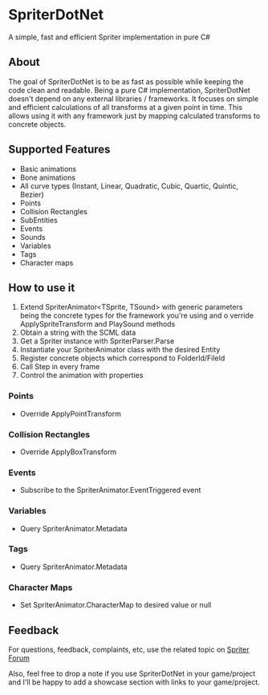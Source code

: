 # SpriterDotNet
A simple, fast and efficient Spriter implementation in pure C#

## About
The goal of SpriterDotNet is to be as fast as possible while keeping the code clean and readable. 
Being a pure C# implementation, SpriterDotNet doesn't depend on any external libraries / frameworks. It focuses on simple and efficient calculations of all transforms at a given point in time. This allows using it with any framework just by mapping calculated transforms to concrete objects.

## Supported Features
* Basic animations
* Bone animations
* All curve types (Instant, Linear, Quadratic, Cubic, Quartic, Quintic, Bezier)
* Points
* Collision Rectangles
* SubEntities
* Events
* Sounds
* Variables
* Tags
* Character maps

## How to use it
1. Extend SpriterAnimator<TSprite, TSound> with generic parameters being the concrete types for the framework you're using and o verride ApplySpriteTransform and PlaySound methods
2. Obtain a string with the SCML data
3. Get a Spriter instance with SpriterParser.Parse
4. Instantiate your SpriterAnimator class with the desired Entity
5. Register concrete objects which correspond to FolderId/FileId
6. Call Step in every frame
7. Control the animation with properties

### Points
* Override ApplyPointTransform

### Collision Rectangles
* Override ApplyBoxTransform

### Events
* Subscribe to the SpriterAnimator.EventTriggered event

### Variables
* Query SpriterAnimator.Metadata

### Tags
* Query SpriterAnimator.Metadata

### Character Maps
* Set SpriterAnimator.CharacterMap to desired value or null

## Feedback
For questions, feedback, complaints, etc, use the related topic on [Spriter Forum](http://brashmonkey.com/forum/index.php?/topic/4166-spriterdotnet-an-implementation-for-all-c-frameworks/)

Also, feel free to drop a note if you use SpriterDotNet in your game/project and I'll be happy to add a showcase section with links to your game/project.
